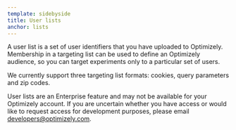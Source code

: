 ```yaml
---
template: sidebyside
title: User lists
anchor: lists
---
```


A user list is a set of user identifiers that you have uploaded to Optimizely. Membership in a targeting list can be used to define an Optimizely audience, so you can target experiments only to a particular set of users.

We currently support three targeting list formats: cookies, query parameters and zip codes.

User lists are an Enterprise feature and may not be available for your Optimizely account. If you are uncertain whether you have access or would like to request access for development purposes, please email <a href="mailto:developers@optimizely.com">developers@optimizely.com</a>.
